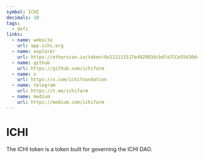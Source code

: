 ```yaml
---
symbol: ICHI
decimals: 18
tags:
  - defi
links:
  - name: website
    url: app.ichi.org
  - name: explorer
    url: https://etherscan.io/token/0x111111517e4929D3dcbdfa7CCe55d30d4B6BC4d6
  - name: github
    url: https://github.com/ichifarm
  - name: x
    url: https://x.com/ichifoundation
  - name: telegram
    url: https://t.me/ichifarm
  - name: medium
    url: https://medium.com/ichifarm
---
```


# ICHI

The ICHI token is a token built for governing the ICHI DAO.
